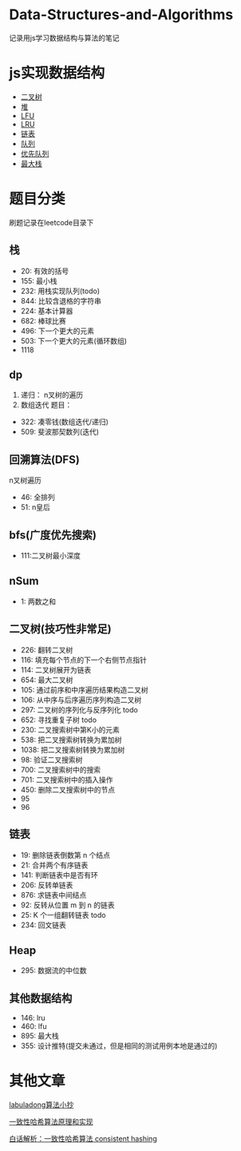 # Data-Structures-and-Algorithms
记录用js学习数据结构与算法的笔记

# js实现数据结构
* [二叉树](https://github.com/jiulanrensan/Data-Structures-and-Algorithms/tree/main/data_structure/BinaryTree)
* [堆](https://github.com/jiulanrensan/Data-Structures-and-Algorithms/tree/main/data_structure/Heap)
* [LFU](https://github.com/jiulanrensan/Data-Structures-and-Algorithms/tree/main/data_structure/LFU)
* [LRU](https://github.com/jiulanrensan/Data-Structures-and-Algorithms/tree/main/data_structure/LRU)
* [链表](https://github.com/jiulanrensan/Data-Structures-and-Algorithms/tree/main/data_structure/LinkedList)
* [队列](https://github.com/jiulanrensan/Data-Structures-and-Algorithms/tree/main/data_structure/Queue)
* [优先队列](https://github.com/jiulanrensan/Data-Structures-and-Algorithms/tree/main/data_structure/PriorityQueue)
* [最大栈](https://github.com/jiulanrensan/Data-Structures-and-Algorithms/tree/main/data_structure/MaximumFrequencyStack)

# 题目分类
刷题记录在leetcode目录下
## 栈
* 20: 有效的括号
* 155: 最小栈
* 232: 用栈实现队列(todo)
* 844: 比较含退格的字符串
* 224: 基本计算器
* 682: 棒球比赛
* 496: 下一个更大的元素
* 503: 下一个更大的元素(循环数组)
* 1118

## dp
1. 递归： n叉树的遍历
2. 数组迭代
题目：
* 322: 凑零钱(数组迭代/递归)
* 509: 斐波那契数列(迭代)


## 回溯算法(DFS)
n叉树遍历
* 46: 全排列
* 51: n皇后

## bfs(广度优先搜索)
* 111:二叉树最小深度

## nSum
* 1: 两数之和


## 二叉树(技巧性非常足)
* 226: 翻转二叉树
* 116: 填充每个节点的下一个右侧节点指针
* 114: 二叉树展开为链表
* 654: 最大二叉树
* 105: 通过前序和中序遍历结果构造二叉树
* 106: 从中序与后序遍历序列构造二叉树
* 297: 二叉树的序列化与反序列化 todo
* 652: 寻找重复子树 todo
* 230: 二叉搜索树中第K小的元素
* 538: 把二叉搜索树转换为累加树
* 1038: 把二叉搜索树转换为累加树
* 98: 验证二叉搜索树
* 700: 二叉搜索树中的搜索
* 701: 二叉搜索树中的插入操作
* 450: 删除二叉搜索树中的节点
* 95
* 96

## 链表
* 19: 删除链表倒数第 n 个结点
* 21: 合并两个有序链表
* 141: 判断链表中是否有环
* 206: 反转单链表
* 876: 求链表中间结点
* 92: 反转从位置 m 到 n 的链表
* 25: K 个一组翻转链表 todo
* 234: 回文链表

## Heap
* 295: 数据流的中位数

## 其他数据结构
* 146: lru
* 460: lfu
* 895: 最大栈
* 355: 设计推特(提交未通过，但是相同的测试用例本地是通过的)

# 其他文章
[labuladong算法小抄](https://labuladong.github.io/algo/2/)

[一致性哈希算法原理和实现](https://www.jianshu.com/p/92588bbe8a22)

[白话解析：一致性哈希算法 consistent hashing](http://www.zsythink.net/archives/1182)